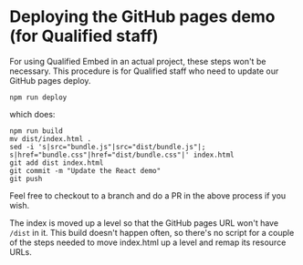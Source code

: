 # Deploying the GitHub pages demo (for Qualified staff)

For using Qualified Embed in an actual project, these steps won't be necessary. This procedure is for Qualified staff who need to update our GitHub pages deploy.

```
npm run deploy
```

which does:

```
npm run build
mv dist/index.html .
sed -i 's|src="bundle.js"|src="dist/bundle.js"|; s|href="bundle.css"|href="dist/bundle.css"|' index.html
git add dist index.html
git commit -m "Update the React demo"
git push
```

Feel free to checkout to a branch and do a PR in the above process if you wish.

The index is moved up a level so that the GitHub pages URL won't have `/dist` in it. This build doesn't happen often, so there's no script for a couple of the steps needed to move index.html up a level and remap its resource URLs.
